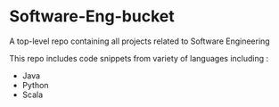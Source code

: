# Software-Eng-bucket
A top-level repo containing all projects related to Software Engineering

This repo includes code snippets from variety of languages including :
- Java
- Python
- Scala
